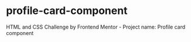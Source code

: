 # profile-card-component
HTML and CSS Challenge by Frontend Mentor - Project name: Profile card component
